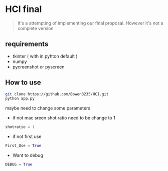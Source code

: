 # HCI final

 > It's a attempting of implementing our final proposal.
 > However it's not a complete version

## requirements
* tkinter ( with in pyhton default )
* numpy
* pycreenshot or pyscreen

## How to use

```bash
git clone https://github.com/Bowen3235/HCI.git
python app.py
```

maybe need to change some parameters 

* if not mac sreen shot ratio need to be change to 1
```python
shotratio = 1
```
* if not first use
```python
First_Use = True
```

* Want to debug
```python
DEBUG = True
```
